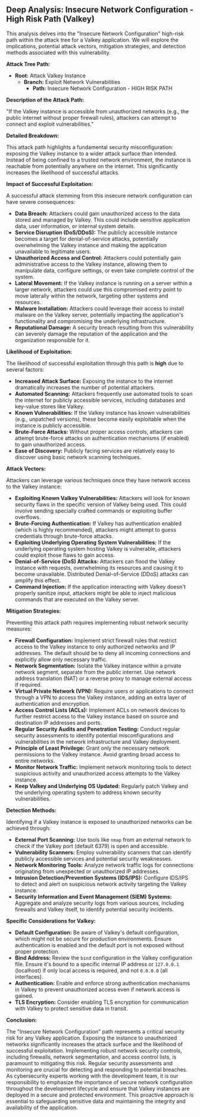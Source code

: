 ## Deep Analysis: Insecure Network Configuration - High Risk Path (Valkey)

This analysis delves into the "Insecure Network Configuration" high-risk path within the attack tree for a Valkey application. We will explore the implications, potential attack vectors, mitigation strategies, and detection methods associated with this vulnerability.

**Attack Tree Path:**

* **Root:** Attack Valkey Instance
    * **Branch:** Exploit Network Vulnerabilities
        * **Path:** Insecure Network Configuration - HIGH RISK PATH

**Description of the Attack Path:**

"If the Valkey instance is accessible from unauthorized networks (e.g., the public internet without proper firewall rules), attackers can attempt to connect and exploit vulnerabilities."

**Detailed Breakdown:**

This attack path highlights a fundamental security misconfiguration: exposing the Valkey instance to a wider attack surface than intended. Instead of being confined to a trusted network environment, the instance is reachable from potentially anywhere on the internet. This significantly increases the likelihood of successful attacks.

**Impact of Successful Exploitation:**

A successful attack stemming from this insecure network configuration can have severe consequences:

* **Data Breach:** Attackers could gain unauthorized access to the data stored and managed by Valkey. This could include sensitive application data, user information, or internal system details.
* **Service Disruption (DoS/DDoS):**  The publicly accessible instance becomes a target for denial-of-service attacks, potentially overwhelming the Valkey instance and making the application unavailable to legitimate users.
* **Unauthorized Access and Control:** Attackers could potentially gain administrative access to the Valkey instance, allowing them to manipulate data, configure settings, or even take complete control of the system.
* **Lateral Movement:** If the Valkey instance is running on a server within a larger network, attackers could use this compromised entry point to move laterally within the network, targeting other systems and resources.
* **Malware Installation:** Attackers could leverage their access to install malware on the Valkey server, potentially impacting the application's functionality and compromising the underlying infrastructure.
* **Reputational Damage:** A security breach resulting from this vulnerability can severely damage the reputation of the application and the organization responsible for it.

**Likelihood of Exploitation:**

The likelihood of successful exploitation through this path is **high** due to several factors:

* **Increased Attack Surface:** Exposing the instance to the internet dramatically increases the number of potential attackers.
* **Automated Scanning:** Attackers frequently use automated tools to scan the internet for publicly accessible services, including databases and key-value stores like Valkey.
* **Known Vulnerabilities:** If the Valkey instance has known vulnerabilities (e.g., unpatched versions), these become easily exploitable when the instance is publicly accessible.
* **Brute-Force Attacks:** Without proper access controls, attackers can attempt brute-force attacks on authentication mechanisms (if enabled) to gain unauthorized access.
* **Ease of Discovery:**  Publicly facing services are relatively easy to discover using basic network scanning techniques.

**Attack Vectors:**

Attackers can leverage various techniques once they have network access to the Valkey instance:

* **Exploiting Known Valkey Vulnerabilities:**  Attackers will look for known security flaws in the specific version of Valkey being used. This could involve sending specially crafted commands or exploiting buffer overflows.
* **Brute-Forcing Authentication:** If Valkey has authentication enabled (which is highly recommended), attackers might attempt to guess credentials through brute-force attacks.
* **Exploiting Underlying Operating System Vulnerabilities:** If the underlying operating system hosting Valkey is vulnerable, attackers could exploit those flaws to gain access.
* **Denial-of-Service (DoS) Attacks:**  Attackers can flood the Valkey instance with requests, overwhelming its resources and causing it to become unavailable. Distributed Denial-of-Service (DDoS) attacks can amplify this effect.
* **Command Injection:** If the application interacting with Valkey doesn't properly sanitize input, attackers might be able to inject malicious commands that are executed on the Valkey server.

**Mitigation Strategies:**

Preventing this attack path requires implementing robust network security measures:

* **Firewall Configuration:**  Implement strict firewall rules that restrict access to the Valkey instance to only authorized networks and IP addresses. The default should be to deny all incoming connections and explicitly allow only necessary traffic.
* **Network Segmentation:** Isolate the Valkey instance within a private network segment, separate from the public internet. Use network address translation (NAT) or a reverse proxy to manage external access if required.
* **Virtual Private Network (VPN):** Require users or applications to connect through a VPN to access the Valkey instance, adding an extra layer of authentication and encryption.
* **Access Control Lists (ACLs):**  Implement ACLs on network devices to further restrict access to the Valkey instance based on source and destination IP addresses and ports.
* **Regular Security Audits and Penetration Testing:** Conduct regular security assessments to identify potential misconfigurations and vulnerabilities in the network infrastructure and Valkey deployment.
* **Principle of Least Privilege:** Grant only the necessary network permissions to the Valkey instance. Avoid granting broad access to entire networks.
* **Monitor Network Traffic:** Implement network monitoring tools to detect suspicious activity and unauthorized access attempts to the Valkey instance.
* **Keep Valkey and Underlying OS Updated:** Regularly patch Valkey and the underlying operating system to address known security vulnerabilities.

**Detection Methods:**

Identifying if a Valkey instance is exposed to unauthorized networks can be achieved through:

* **External Port Scanning:** Use tools like `nmap` from an external network to check if the Valkey port (default 6379) is open and accessible.
* **Vulnerability Scanners:** Employ vulnerability scanners that can identify publicly accessible services and potential security weaknesses.
* **Network Monitoring Tools:** Analyze network traffic logs for connections originating from unexpected or unauthorized IP addresses.
* **Intrusion Detection/Prevention Systems (IDS/IPS):**  Configure IDS/IPS to detect and alert on suspicious network activity targeting the Valkey instance.
* **Security Information and Event Management (SIEM) Systems:** Aggregate and analyze security logs from various sources, including firewalls and Valkey itself, to identify potential security incidents.

**Specific Considerations for Valkey:**

* **Default Configuration:** Be aware of Valkey's default configuration, which might not be secure for production environments. Ensure authentication is enabled and the default port is not exposed without proper protection.
* **Bind Address:**  Review the `bind` configuration in the Valkey configuration file. Ensure it's bound to a specific internal IP address or `127.0.0.1` (localhost) if only local access is required, and not `0.0.0.0` (all interfaces).
* **Authentication:**  Enable and enforce strong authentication mechanisms in Valkey to prevent unauthorized access even if network access is gained.
* **TLS Encryption:**  Consider enabling TLS encryption for communication with Valkey to protect sensitive data in transit.

**Conclusion:**

The "Insecure Network Configuration" path represents a critical security risk for any Valkey application. Exposing the instance to unauthorized networks significantly increases the attack surface and the likelihood of successful exploitation. Implementing robust network security controls, including firewalls, network segmentation, and access control lists, is paramount to mitigating this risk. Regular security assessments and monitoring are crucial for detecting and responding to potential breaches. As cybersecurity experts working with the development team, it is our responsibility to emphasize the importance of secure network configuration throughout the development lifecycle and ensure that Valkey instances are deployed in a secure and protected environment. This proactive approach is essential to safeguarding sensitive data and maintaining the integrity and availability of the application.
